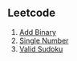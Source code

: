 ## Leetcode
1. [Add Binary](https://leetcode.com/problems/add-binary/ )
2. [Single Number](https://leetcode.com/problems/single-number/)
3. [Valid Sudoku](https://leetcode.com/problems/valid-sudoku/solution/)